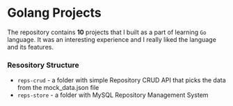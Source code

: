 # Golang Projects

The repository contains **10** projects that I built as a part of learning `Go` language. It was an interesting experience and I really liked the language and its features.

### Resository Structure

- `reps-crud`  - a folder with simple Repository CRUD API that picks the data from the mock_data.json file
- `reps-store` - a folder with  MySQL Repository Management System
